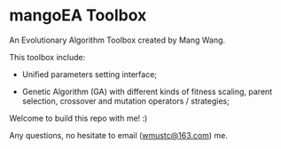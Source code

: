 # mangoEA Toolbox

An Evolutionary Algorithm Toolbox created by Mang Wang.


This toolbox include:


* Unified parameters setting interface;


* Genetic Algorithm (GA) with different kinds of fitness scaling, parent selection, crossover and mutation operators / strategies;


Welcome to build this repo with me! :)

Any questions, no hesitate to email (wmustc@163.com) me.
